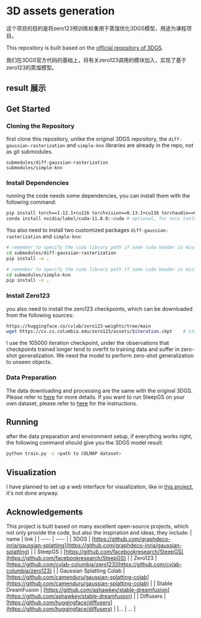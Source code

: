 # 3D assets generation
这个项目的目的是将zero123预训练权重用于蒸馏优化3DGS模型，用途为课程项目。

This repository is built based on the [official repository of 3DGS](https://github.com/graphdeco-inria/gaussian-splatting/).

我们在3DGS官方代码的基础上，将有关zero123调用的模块加入，实现了基于zero123的蒸馏模型。

## result 展示


## Get Started
### Cloning the Repository
first clone this repository, unlike the original 3DGS repository, the `diff-gaussian-rasterization` and `simple-knn` libraries are already in the repo, not as git submodules.
```plain
submodules/diff-gaussian-rasterization
submodules/simple-knn
```
### Install Dependencies
running the code needs some dependencies, you can install them with the following command:
```bash
pip install torch==1.12.1+cu116 torchvision==0.13.1+cu116 torchaudio==0.12.1 --extra-index-url https://download.pytorch.org/whl/cu116
conda install nvidia/label/cuda-11.8.0::cuda # optional, for nvcc toolkits
```
You also need to install two customized packages `diff-gaussian-rasterization` and `simple-knn`:
```bash
# remember to specify the cuda library path if some cuda header is missing
cd submodules/diff-gaussian-rasterization
pip install -e .

# remember to specify the cuda library path if some cuda header is missing
cd submodules/simple-knn
pip install -e .
```
### Install Zero123
you also need to install the zero123 checkpoints, which can be downloaded from the following sources:
```bash
https://huggingface.co/cvlab/zero123-weights/tree/main
wget https://cv.cs.columbia.edu/zero123/assets/$iteration.ckpt    # iteration = [105000, 165000, 230000, 300000]
```
I use the 105000 iteration checkpoint, under the observations that checkpoints trained longer tend to overfit to training data and suffer in zero-shot generalization. We need the model to perform zero-shot generalization to unseen objects.

### Data Preparation
The data downloading and processing are the same with the original 3DGS. Please refer to [here](https://github.com/graphdeco-inria/gaussian-splatting?tab=readme-ov-file#running) for more details. If you want to run SteepGS on your own dataset, please refer to [here](https://github.com/graphdeco-inria/gaussian-splatting?tab=readme-ov-file#processing-your-own-scenes) for the instructions.

## Running 
after the data preparation and environment setup, if everything works right, the following command should give you the 3DGS model result:
```bash
python train.py -s <path to COLMAP dataset>
```

## Visualization
I have planned to set up a web interface for visualization, like in [this project](https://github.com/camenduru/gaussian-splatting-colab), it's not done anyway.

## Acknowledgements
This project is built based on many excellent open-source projects, which not only provide the code, but also the inspiration and ideas, they include:
| name | link |
| ---- | ---- |
| 3DGS | [https://github.com/graphdeco-inria/gaussian-splatting](https://github.com/graphdeco-inria/gaussian-splatting) |
| SteepGS | [https://github.com/facebookresearch/SteepGS](https://github.com/facebookresearch/SteepGS) |
| Zero123 | [https://github.com/cvlab-columbia/zero123](https://github.com/cvlab-columbia/zero123) |
| Gaussian Splatting Colab | [https://github.com/camenduru/gaussian-splatting-colab](https://github.com/camenduru/gaussian-splatting-colab) |
| Stable DreamFusion | [https://github.com/ashawkey/stable-dreamfusion](https://github.com/ashawkey/stable-dreamfusion) |
| Diffusers | [https://github.com/huggingface/diffusers](https://github.com/huggingface/diffusers) |
|... | ... |
